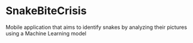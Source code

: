 # SnakeBiteCrisis
Mobile application that aims to identify snakes by analyzing their pictures using a Machine Learning model
